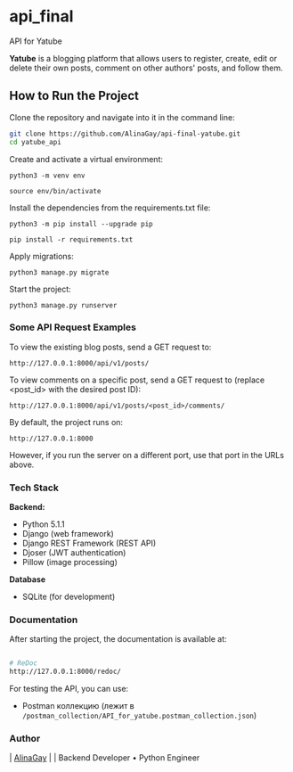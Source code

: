 # api_final  
API for Yatube  

**Yatube** is a blogging platform that allows users to register, create, edit or delete their own posts, comment on other authors' posts, and follow them.

## How to Run the Project

Clone the repository and navigate into it in the command line:
```bash
git clone https://github.com/AlinaGay/api-final-yatube.git
cd yatube_api
```

Create and activate a virtual environment:

```
python3 -m venv env
```

```
source env/bin/activate
```

Install the dependencies from the requirements.txt file:

```
python3 -m pip install --upgrade pip
```

```
pip install -r requirements.txt
```

Apply migrations:

```
python3 manage.py migrate
```

Start the project:

```
python3 manage.py runserver
```

### Some API Request Examples

To view the existing blog posts, send a GET request to:

```
http://127.0.0.1:8000/api/v1/posts/
```
To view comments on a specific post, send a GET request to (replace <post_id> with the desired post ID):
```
http://127.0.0.1:8000/api/v1/posts/<post_id>/comments/
```
By default, the project runs on:

```
http://127.0.0.1:8000
```
However, if you run the server on a different port, use that port in the URLs above.

### Tech Stack

**Backend:**
- Python 5.1.1
- Django (web framework)
- Django REST Framework (REST API)
- Djoser (JWT authentication)
- Pillow (image processing)

**Database**
- SQLite (for development)


### Documentation

After starting the project, the documentation is available at:

```bash

# ReDoc
http://127.0.0.1:8000/redoc/
```

For testing the API, you can use:
- Postman коллекцию (лежит в `/postman_collection/API_for_yatube.postman_collection.json`)

### Author

| [AlinaGay](https://github.com/AlinaGay/) |
| Backend Developer • Python Engineer  
